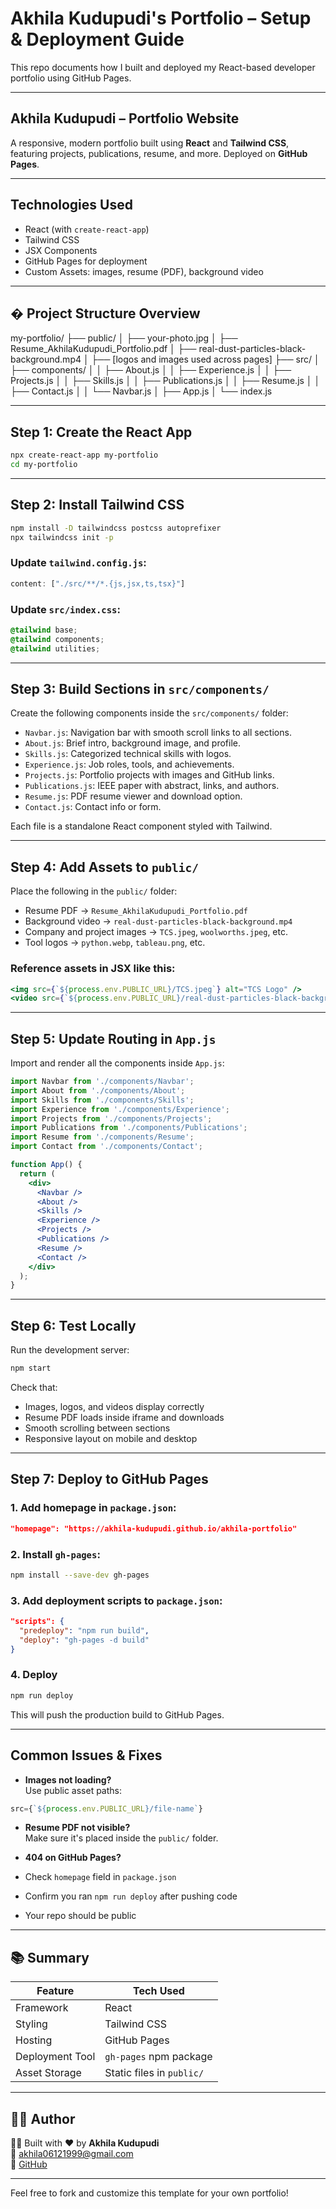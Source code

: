 # Akhila Kudupudi's Portfolio – Setup & Deployment Guide

This repo documents how I built and deployed my React-based developer portfolio using GitHub Pages.

---

## Akhila Kudupudi – Portfolio Website

A responsive, modern portfolio built using **React** and **Tailwind CSS**, featuring projects, publications, resume, and more. Deployed on **GitHub Pages**.


---

##  Technologies Used

- React (with `create-react-app`)
- Tailwind CSS
- JSX Components
- GitHub Pages for deployment
- Custom Assets: images, resume (PDF), background video

---

## � Project Structure Overview

my-portfolio/
├── public/
│   ├── your-photo.jpg
│   ├── Resume_AkhilaKudupudi_Portfolio.pdf
│   ├── real-dust-particles-black-background.mp4
│   ├── [logos and images used across pages]
├── src/
│   ├── components/
│   │   ├── About.js
│   │   ├── Experience.js
│   │   ├── Projects.js
│   │   ├── Skills.js
│   │   ├── Publications.js
│   │   ├── Resume.js
│   │   ├── Contact.js
│   │   └── Navbar.js
│   ├── App.js
│   └── index.js


---

##  Step 1: Create the React App

```bash
npx create-react-app my-portfolio
cd my-portfolio
```

---

## Step 2: Install Tailwind CSS

```bash
npm install -D tailwindcss postcss autoprefixer
npx tailwindcss init -p
```

### Update `tailwind.config.js`:

```js
content: ["./src/**/*.{js,jsx,ts,tsx}"]
```

### Update `src/index.css`:

```css
@tailwind base;
@tailwind components;
@tailwind utilities;
```

---

## Step 3: Build Sections in `src/components/`

Create the following components inside the `src/components/` folder:

- `Navbar.js`: Navigation bar with smooth scroll links to all sections.
- `About.js`: Brief intro, background image, and profile.
- `Skills.js`: Categorized technical skills with logos.
- `Experience.js`: Job roles, tools, and achievements.
- `Projects.js`: Portfolio projects with images and GitHub links.
- `Publications.js`: IEEE paper with abstract, links, and authors.
- `Resume.js`: PDF resume viewer and download option.
- `Contact.js`: Contact info or form.

Each file is a standalone React component styled with Tailwind.

---

## Step 4: Add Assets to `public/`

Place the following in the `public/` folder:

- Resume PDF → `Resume_AkhilaKudupudi_Portfolio.pdf`
- Background video → `real-dust-particles-black-background.mp4`
- Company and project images → `TCS.jpeg`, `woolworths.jpeg`, etc.
- Tool logos → `python.webp`, `tableau.png`, etc.

### Reference assets in JSX like this:

```jsx
<img src={`${process.env.PUBLIC_URL}/TCS.jpeg`} alt="TCS Logo" />
<video src={`${process.env.PUBLIC_URL}/real-dust-particles-black-background.mp4`} autoPlay loop muted />
```

---

## Step 5: Update Routing in `App.js`

Import and render all the components inside `App.js`:

```jsx
import Navbar from './components/Navbar';
import About from './components/About';
import Skills from './components/Skills';
import Experience from './components/Experience';
import Projects from './components/Projects';
import Publications from './components/Publications';
import Resume from './components/Resume';
import Contact from './components/Contact';

function App() {
  return (
    <div>
      <Navbar />
      <About />
      <Skills />
      <Experience />
      <Projects />
      <Publications />
      <Resume />
      <Contact />
    </div>
  );
}
```

---

## Step 6: Test Locally

Run the development server:

```bash
npm start
```

Check that:

- Images, logos, and videos display correctly
- Resume PDF loads inside iframe and downloads
- Smooth scrolling between sections
- Responsive layout on mobile and desktop

---

## Step 7: Deploy to GitHub Pages

### 1. Add homepage in `package.json`:

```json
"homepage": "https://akhila-kudupudi.github.io/akhila-portfolio"
```

### 2. Install `gh-pages`:

```bash
npm install --save-dev gh-pages
```

### 3. Add deployment scripts to `package.json`:

```json
"scripts": {
  "predeploy": "npm run build",
  "deploy": "gh-pages -d build"
}
```

### 4. Deploy 

```bash
npm run deploy
```

This will push the production build to GitHub Pages.

---

## Common Issues & Fixes

-  **Images not loading?**  
  Use public asset paths:
  ```jsx
  src={`${process.env.PUBLIC_URL}/file-name`}
  ```

-  **Resume PDF not visible?**  
  Make sure it's placed inside the `public/` folder.

-  **404 on GitHub Pages?**  
  - Check `homepage` field in `package.json`
  - Confirm you ran `npm run deploy` after pushing code
  - Your repo should be public

---

## 📚 Summary

| Feature         | Tech Used              |
|----------------|------------------------|
| Framework       | React                  |
| Styling         | Tailwind CSS           |
| Hosting         | GitHub Pages           |
| Deployment Tool | `gh-pages` npm package |
| Asset Storage   | Static files in `public/` |

---

## 🧑‍💻 Author

👩‍💻 Built with ❤️ by **Akhila Kudupudi**  
📧 akhila06121999@gmail.com  
🔗 [GitHub](https://github.com/Akhila-kudupudi)

---

Feel free to fork and customize this template for your own portfolio!
